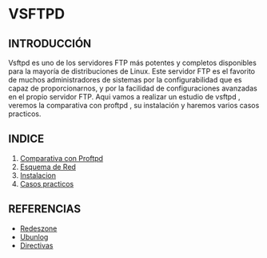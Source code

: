 # VSFTPD
## INTRODUCCIÓN
Vsftpd es uno de los servidores FTP más potentes y completos disponibles para la mayoría de distribuciones de Linux. Este servidor FTP es el favorito de muchos administradores de sistemas por la configurabilidad que es capaz de proporcionarnos, y por la facilidad de configuraciones avanzadas en el propio servidor FTP.
Aqui vamos a realizar un estudio de vsftpd , veremos la comparativa con proftpd , su instalación y haremos varios casos practicos.
## INDICE
1. [Comparativa con Proftpd](https://github.com/alelopez98/Vsftpd/blob/main/ComparativaProftpd.md)
2. [Esquema de Red](https://github.com/alelopez98/Vsftpd/blob/main/EsquemaRed.md)
3. [Instalacion](https://github.com/alelopez98/Vsftpd/blob/main/Instalacion.md)
4. [Casos practicos](https://github.com/alelopez98/Vsftpd/blob/main/CasosPracticos.md)  
## REFERENCIAS
- [Redeszone](https://www.redeszone.net/tutoriales/servidores/vsftpd-configuracion-servidor-ftp/)
- [Ubunlog](https://ubunlog.com/vsftpd-instalar-un-servidor-ftp-ubuntu/)
- [Directivas](https://web.mit.edu/rhel-doc/4/RH-DOCS/rhel-rg-es-4/s1-ftp-vsftpd-conf.html)
